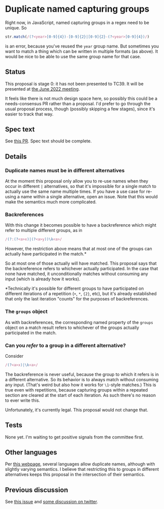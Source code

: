 # Duplicate named capturing groups

Right now, in JavaScript, named capturing groups in a regex need to be unique. So

```js
str.match(/(?<year>[0-9]{4})-[0-9]{2}|[0-9]{2}-(?<year>[0-9]{4})/)
```

is an error, because you've reused the `year` group name. But sometimes you want to match a thing which can be written in multiple formats (as above). It would be nice to be able to use the same group name for that case.

## Status

This proposal is stage 0: it has not been presented to TC39. It will be presented at [the June 2022 meeting](https://github.com/tc39/agendas/blob/main/2022/06.md).

It feels like there is not much design space here, so possibly this could be a needs-consensus PR rather than a proposal. I'd prefer to go through the usual proposal process, though (possibly skipping a few stages), since it's easier to track that way.

## Spec text

See [this PR](https://github.com/tc39/ecma262/pull/2721). Spec text should be complete.

## Details

### Duplicate names must be in different alternatives

At the moment this proposal only allow you to re-use names when they occur in different `|` alternatives, so that it's impossible for a single match to actually use the same name multiple times. If you have a use case for re-using a name within a single alternative, open an issue. Note that this would make the semantics much more complicated.

### Backreferences

With this change it becomes possible to have a backreference which might refer to multiple different groups, as in

```js
/(?:(?<a>x)|(?<a>y))\k<a>/
```

However, the restriction above means that at most one of the groups can actually have participated in the match.\*

So at most one of those actually will have matched. This proposal says that the backreference refers to whichever actually participated. In the case that none have matched, it unconditionally matches without consuming any input (which is already how it works).

\*Technically it's possible for different groups to have participated on different iterations of a repetition (`+`, `*`, `{2}`, etc), but it's already established that only the last iteration "counts" for the purposes of backreferences.

### The `groups` object

As with backreferences, the corresponding named property of the `groups` object on a match result refers to whichever of the groups actually participated in the match.

### Can you _refer_ to a group in a different alternative?

Consider

```js
/(?<a>x)|\k<a>/
```

The backreference is never useful, because the group to which it refers is in a different alternative. So its behavior is to always match without consuming any input. (That's weird but also how it works for `\1`-style matches.) This is true even with repetitions, because capturing groups within a repeated section are cleared at the start of each iteration. As such there's no reason to ever write this.

Unfortunately, it's currently legal. This proposal would not change that.

## Tests

None yet. I'm waiting to get positive signals from the committee first.

## Other languages

Per [this webpage](https://www.regular-expressions.info/named.html#duplicate), several languages allow duplicate names, although with slightly varying semantics. I believe that restricting this to groups in different alternatives keeps this proposal in the intersection of their semantics.

## Previous discussion

See [this issue](https://github.com/tc39/proposal-regexp-named-groups/issues/44) and [some discussion on twitter](https://twitter.com/littledan/status/1352019266300768266).

